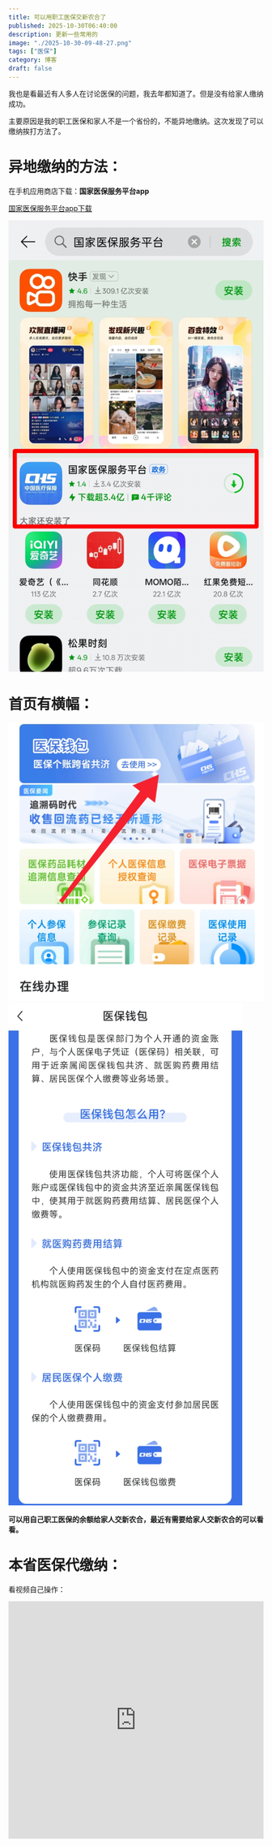 ```yaml
---
title: 可以用职工医保交新农合了
published: 2025-10-30T06:40:00
description: 更新一些常用的
image: "./2025-10-30-09-48-27.png"
tags: ["医保"]
category: 博客
draft: false
---
```

我也是看最近有人多人在讨论医保的问题，我去年都知道了。但是没有给家人缴纳成功。

主要原因是我的职工医保和家人不是一个省份的，不能异地缴纳。这次发现了可以缴纳挨打方法了。

# 异地缴纳的方法：

在手机应用商店下载：**国家医保服务平台app**

[国家医保服务平台app下载](https://www.appchina.com/app/cn.hsa.app)

![img](IMG_20251030_100056.jpg)

# 首页有横幅：

![](2025-10-30-09-48-27.png)
![](2025-10-30-09-49-14.png)

**可以用自己职工医保的余额给家人交新农合，最近有需要给家人交新农合的可以看看。**

# 本省医保代缴纳：

看视频自己操作：

<iframe width="100%" height="468" src="https://www.douyin.com/video/7566204685272206643https://aweme.snssdk.com/aweme/v1/play/?video_id=v0300fg10000d408nrfog65jb2h2pt9g&ratio=1080p" title="抖音" frameborder="0" allowfullscreen></iframe>
